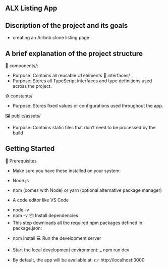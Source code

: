 ## ALX Listing App

## Discription of the project and its goals
+ creating an Airbnb clone listing page
## A brief explanation of the project structure
🧩 components/:
- Purpose: Contains all reusable UI elements
📘  interfaces/
- Purpose: Stores all TypeScript interfaces and type definitions used across the project.

⚙️  constants/
- Purpose: Stores fixed values or configurations used throughout the app.

🖼️ public/assets/
- Purpose: Contains static files that don’t need to be processed by the build
## Getting Started

🧰  Prerequisites

* Make sure you have these installed on your system:

- Node.js
- npm (comes with Node) or yarn (optional alternative package manager)

- A code editor like VS Code
+ node -v
+ npm -v
📦 Install dependencies
+ This step downloads all the required npm packages defined in package.json:
- npm install
💻 Run the development server
+ Start the local development environment:
_ npm run dev
- By default, the app will be available at:
👉 http://localhost:3000


